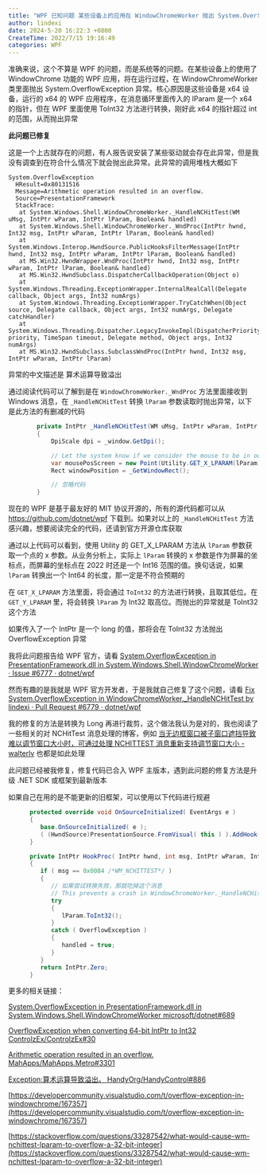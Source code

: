 ```yaml
---
title: "WPF 已知问题 某些设备上的应用在 WindowChromeWorker 抛出 System.OverflowException 异常"
author: lindexi
date: 2024-5-20 16:22:3 +0800
CreateTime: 2022/7/15 19:16:49
categories: WPF
---
```


准确来说，这个不算是 WPF 的问题，而是系统等的问题。在某些设备上的使用了 WindowChrome 功能的 WPF 应用，将在运行过程，在 WindowChromeWorker 类里面抛出 System.OverflowException 异常。核心原因是这些设备是 x64 设备，运行的 x64 的 WPF 应用程序，在消息循环里面传入的 lParam 是一个 x64 的指针，但在 WPF 里面使用 ToInt32 方法进行转换，刚好此 x64 的指针超过 int 的范围，从而抛出异常

<!--more-->


<!-- CreateTime:2022/7/15 19:16:49 -->


<!-- 发布 -->

**此问题已修复**

这是一个上古就存在的问题，有人报告说安装了某些驱动就会存在此异常，但是我没有调查到在符合什么情况下就会抛出此异常。此异常的调用堆栈大概如下

```
System.OverflowException
  HResult=0x80131516
  Message=Arithmetic operation resulted in an overflow.
  Source=PresentationFramework
  StackTrace:
   at System.Windows.Shell.WindowChromeWorker._HandleNCHitTest(WM uMsg, IntPtr wParam, IntPtr lParam, Boolean& handled)
   at System.Windows.Shell.WindowChromeWorker._WndProc(IntPtr hwnd, Int32 msg, IntPtr wParam, IntPtr lParam, Boolean& handled)
   at System.Windows.Interop.HwndSource.PublicHooksFilterMessage(IntPtr hwnd, Int32 msg, IntPtr wParam, IntPtr lParam, Boolean& handled)
   at MS.Win32.HwndWrapper.WndProc(IntPtr hwnd, Int32 msg, IntPtr wParam, IntPtr lParam, Boolean& handled)
   at MS.Win32.HwndSubclass.DispatcherCallbackOperation(Object o)
   at System.Windows.Threading.ExceptionWrapper.InternalRealCall(Delegate callback, Object args, Int32 numArgs)
   at System.Windows.Threading.ExceptionWrapper.TryCatchWhen(Object source, Delegate callback, Object args, Int32 numArgs, Delegate catchHandler)
   at System.Windows.Threading.Dispatcher.LegacyInvokeImpl(DispatcherPriority priority, TimeSpan timeout, Delegate method, Object args, Int32 numArgs)
   at MS.Win32.HwndSubclass.SubclassWndProc(IntPtr hwnd, Int32 msg, IntPtr wParam, IntPtr lParam)
```

异常的中文描述是 算术运算导致溢出

通过阅读代码可以了解到是在 `WindowChromeWorker._WndProc` 方法里面接收到 Windows 消息，在 `_HandleNCHitTest` 转换 `lParam` 参数读取时抛出异常，以下是此方法的有删减的代码

```csharp
        private IntPtr _HandleNCHitTest(WM uMsg, IntPtr wParam, IntPtr lParam, out bool handled)
        {
            DpiScale dpi = _window.GetDpi();

            // Let the system know if we consider the mouse to be in our effective non-client area.
            var mousePosScreen = new Point(Utility.GET_X_LPARAM(lParam), Utility.GET_Y_LPARAM(lParam));
            Rect windowPosition = _GetWindowRect();

            // 忽略代码
        }
```

现在的 WPF 是基于最友好的 MIT 协议开源的，所有的源代码都可以从 https://github.com/dotnet/wpf 下载到。如果对以上的 `_HandleNCHitTest` 方法感兴趣，想要阅读完全的代码，还请到官方开源仓库获取

通过以上代码可以看到，使用 Utility 的 GET_X_LPARAM 方法从 `lParam` 参数获取一个点的 x 参数。从业务分析上，实际上 `lParam` 转换的 x 参数是作为屏幕的坐标点，而屏幕的坐标点在 2022 时还是一个 Int16 范围的值。换句话说，如果 `lParam` 转换出一个 Int64 的长度，那一定是不符合预期的

在 `GET_X_LPARAM` 方法里面，将会通过 `ToInt32` 的方法进行转换，且取其低位。在 `GET_Y_LPARAM` 里，将会转换 `lParam` 为 Int32 取高位。而抛出的异常就是 ToInt32 这个方法

如果传入了一个 IntPtr 是一个 long 的值，那将会在 ToInt32 方法抛出 OverflowException 异常

我将此问题报告给 WPF 官方，请看 [System.OverflowException in PresentationFramework.dll in System.Windows.Shell.WindowChromeWorker · Issue #6777 · dotnet/wpf](https://github.com/dotnet/wpf/issues/6777 )

然而有趣的是我就是 WPF 官方开发者，于是我就自己修复了这个问题，请看 [Fix System.OverflowException in WindowChromeWorker._HandleNCHitTest by lindexi · Pull Request #6779 · dotnet/wpf](https://github.com/dotnet/wpf/pull/6779 )

我的修复的方法是转换为 Long 再进行裁剪，这个做法我认为是对的，我也阅读了一些相关的对 NCHitTest 消息处理的博客，例如 [当无边框窗口被子窗口遮挡导致难以调节窗口大小时，可通过处理 NCHITTEST 消息重新支持调节窗口大小 - walterlv](https://blog.walterlv.com/post/handle-nchittest-message-to-support-resize-even-if-window-is-covered-with-child-windows.html ) 也都是如此处理

此问题已经被我修复，修复代码已合入 WPF 主版本，遇到此问题的修复方法是升级 .NET SDK 或框架到最新版本

如果自己在用的是不能更新的旧框架，可以使用以下代码进行规避

```csharp
      protected override void OnSourceInitialized( EventArgs e )
      {
         base.OnSourceInitialized( e );
         ( (HwndSource)PresentationSource.FromVisual( this ) ).AddHook( HookProc );
      }

      private IntPtr HookProc( IntPtr hwnd, int msg, IntPtr wParam, IntPtr lParam, ref bool handled )
      {
         if ( msg == 0x0084 /*WM_NCHITTEST*/ )
         {
         	// 如果尝试转换失败，那就吃掉这个消息
            // This prevents a crash in WindowChromeWorker._HandleNCHitTest
            try
            {
               lParam.ToInt32();
            }
            catch ( OverflowException )
            {
               handled = true;
            }
         }
         return IntPtr.Zero;
      }
```

更多的相关链接：

[System.OverflowException in PresentationFramework.dll in System.Windows.Shell.WindowChromeWorker microsoft/dotnet#689](https://github.com/microsoft/dotnet/issues/689)

[OverflowException when converting 64-bit IntPtr to Int32 ControlzEx/ControlzEx#30](https://github.com/ControlzEx/ControlzEx/issues/30)

[Arithmetic operation resulted in an overflow. MahApps/MahApps.Metro#3301](https://github.com/MahApps/MahApps.Metro/issues/3301)

[Exception:算术运算导致溢出。 HandyOrg/HandyControl#886](https://github.com/HandyOrg/HandyControl/issues/886)

[https://developercommunity.visualstudio.com/t/overflow-exception-in-windowchrome/167357](https://developercommunity.visualstudio.com/t/overflow-exception-in-windowchrome/167357)

[https://stackoverflow.com/questions/33287542/what-would-cause-wm-nchittest-lparam-to-overflow-a-32-bit-integer](https://stackoverflow.com/questions/33287542/what-would-cause-wm-nchittest-lparam-to-overflow-a-32-bit-integer)
